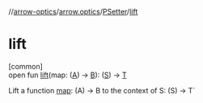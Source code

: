 //[arrow-optics](../../../index.md)/[arrow.optics](../index.md)/[PSetter](index.md)/[lift](lift.md)

# lift

[common]\
open fun [lift](lift.md)(map: ([A](index.md)) -&gt; [B](index.md)): ([S](index.md)) -&gt; [T](index.md)

Lift a function [map](lift.md): (A) -&gt; B to the context of S: (S) -> T`
